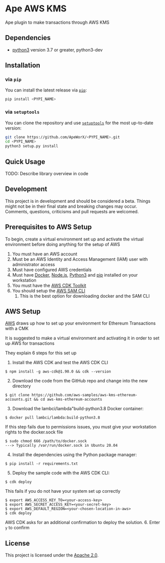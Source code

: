 # Ape AWS KMS

Ape plugin to make transactions through AWS KMS

## Dependencies

* [python3](https://www.python.org/downloads) version 3.7 or greater, python3-dev

## Installation

### via `pip`

You can install the latest release via [`pip`](https://pypi.org/project/pip/):

```bash
pip install <PYPI_NAME>
```

### via `setuptools`

You can clone the repository and use [`setuptools`](https://github.com/pypa/setuptools) for the most up-to-date version:

```bash
git clone https://github.com/ApeWorX/<PYPI_NAME>.git
cd <PYPI_NAME>
python3 setup.py install
```

## Quick Usage

TODO: Describe library overview in code

## Development

This project is in development and should be considered a beta.
Things might not be in their final state and breaking changes may occur.
Comments, questions, criticisms and pull requests are welcomed.

## Prerequisites to AWS Setup

To begin, create a virtual environment set up and activate the virtual environment before doing anything for the setup of AWS

1. You must have an AWS account
2. Must be an AWS Identity and Access Management (IAM) user with administrator access
3. Must have configured AWS credentials
4. Must have [Docker](https://docs.docker.com/get-docker/), 
[Node.js](https://nodejs.org/en/download/), 
[Python3](https://www.python.org/downloads/) and 
[pip](https://pip.pypa.io/en/stable/installation/) installed on your workstation
5. You must have the [AWS CDK Toolkit](https://docs.aws.amazon.com/cdk/v2/guide/cli.html)
6. You should setup the [AWS SAM CLI](https://docs.aws.amazon.com/serverless-application-model/latest/developerguide/serverless-sam-cli-install-linux.html)
   1. This is the best option for downloading docker and the SAM CLI

## AWS Setup

[AWS](https://aws.amazon.com/blogs/database/part1-use-aws-kms-to-securely-manage-ethereum-accounts/) draws up how to set up your environment for Ethereum Transactions with a CMK

It is suggested to make a virtual environment and activating it in order to set up AWS for transactions

They explain 6 steps for this set up
1. Install the AWS CDK and test the AWS CDK CLI
```
$ npm install -g aws-cdk@1.90.0 && cdk --version
```
2. Download the code from the GitHub repo and change into the new directory
```
$ git clone https://github.com/aws-samples/aws-kms-ethereum-accounts.git && cd aws-kms-ethereum-accounts
```
3. Download the lambci/lambda"build-python3.8 Docker container:
```
$ docker pull lambci/lambda:build-python3.8
```
If this step fails due to permissions issues, you must give
your workstation rights to the docker.sock file
```
$ sudo chmod 666 /path/to/docker.sock
---> Typically /var/run/docker.sock in Ubuntu 20.04
```
4. Install the dependencies using the Python package manager:
```
$ pip install -r requirements.txt
```
5. Deploy the sample code with the AWS CDK CLI:
```
$ cdk deploy
```
This fails if you do not have your system set up correctly
```
$ export AWS_ACCESS_KEY_TO=<your-access-key>
$ export AWS_SECRET_ACCESS_KEY=<your-secret-key>
$ export AWS_DEFAULT_REGION=<your-chosen-location-in-aws>
$ cdk deploy
```
AWS CDK asks for an additional confirmation to deploy the solution.
6. Enter ```y``` to confirm


## License

This project is licensed under the [Apache 2.0](LICENSE).
